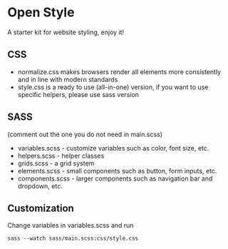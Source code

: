 # Open Style
A starter kit for website styling, enjoy it!

## CSS
* normalize.css makes browsers render all elements more consistently and in line with modern standards
* style.css is a ready to use (all-in-one) version, if you want to use specific helpers, please use sass version

## SASS
(comment out the one you do not need in main.scss)
* variables.scss - customize variables such as color, font size, etc.
* helpers.scss - helper classes
* grids.scss - a grid system
* elements.scss - small components such as button, form inputs, etc.
* components.scss - larger components such as navigation bar and dropdown, etc.

## Customization
Change variables in variables.scss and run
```
sass --watch sass/main.scss:css/style.css
```
